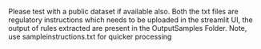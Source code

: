 Please test with a public dataset if available also.
Both the txt files are regulatory instructions which needs to be uploaded in the streamlit UI, the output of rules extracted are present in the OutputSamples Folder.
Note, use sampleinstructions.txt for quicker processing
